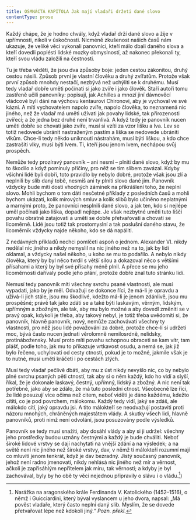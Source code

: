 ```yaml
---
title: OSMNÁCTÁ KAPITOLA Jak mají vladaři držeti dané slovo
contentType: prose
---
```


<section>

Každý chápe, že je hodno chvály, když vladař drží dané slovo a žije v upřímnosti, nikoli v úskočnosti. Nicméně zkušenost našich časů nám ukazuje, že veliké věci vykonali panovníci, kteří málo dbali daného slova a kteří dovedli poplésti lidské mozky obmyslností, až nakonec překonali ty, kteří svou vládu založili na čestnosti.

Tu je třeba věděti, že jsou dva způsoby boje: jeden cestou zákonitou, druhý cestou násilí. Způsob první je vlastní člověku a druhý zvířatům. Protože však první způsob mnohdy nestačí, nezbývá než uchýliti se k druhému. Musí tedy vladař dobře uměti počínati si jako zvíře i jako člověk. Staří autoři tomu zastřeně učili panovníky: popisují, jak Achilles a mnozí jiní dávnověcí vládcové byli dáni na výchovu kentaurovi Chironovi, aby je vychoval ve své kázni. A míti vychovatelem napolo zvíře, napolo člověka, to neznamená nic jiného, než že vladař má uměti užívati jak povahy lidské, tak přirozenosti zvířecí; a že jedna bez druhé není trvanlivá. A když tedy je panovník nucen uměti dobře se chovati jako zvíře, musí si vzíti za vzor lišku a lva. Lev se totiž nedovede ubránit nastraženým pastím a liška se nedovede ubrániti vlkům. Chce-li tedy někdo uniknouti nástrahám, musí býti liškou, a kdo chce zastrašiti vlky, musí býti lvem. Ti, kteří jsou jenom lvem, nechápou svůj prospěch.

Nemůže tedy prozíravý panovník – ani nesmí – plniti dané slovo, když by mu to škodilo a když pominuly příčiny, pro něž se tím slibem zavázal. Kdyby všichni lidé byli dobří, toto pravidlo by nebylo dobré, protože však jsou zlí a neplnili by slib daný tobě, nesmíš ani ty plniti slovo dané jim. Panovník vždycky bude míti dosti vhodných záminek na přikrášlení toho, že neplní slovo. Mohli bychom o tom dáti nesčetné příklady z posledních časů a mohli bychom ukázati, kolik mírových smluv a kolik slibů bylo učiněno neplatnými a marnými proto, že panovníci nesplnili dané slovo, a jak ten, kdo si nejlépe uměl počínati jako liška, dopadl nejlépe. Je však nezbytné uměti tuto liščí povahu obratně zatajovati a uměti se dobře přetvařovati a chovati se licoměrně. Lidé jsou totiž tak prostomyslní a tak poslušní daného stavu, že licoměrník vždycky najde někoho, kdo se dá napáliti.

Z nedávných příkladů nechci pomlčeti aspoň o jednom. Alexander VI. nikdy nedělal nic jiného a nikdy nemyslil na nic jiného než na to, jak by lidi oklamal, a vždycky našel někoho, u koho se mu to podařilo. A nebylo nikdy člověka, který by byl něco tvrdil s větší silou a dokazoval něco s většími přísahami a který by byl své přísahy méně plnil. A přece se mu jeho licoměrnosti dařívaly podle jeho přání, protože dobře znal tuto stránku lidí.

Nemusí tedy panovník míti všechny svrchu psané vlastnosti, ale musí vypadati, jako by je měl. Odvažuji se dokonce říci, že má-li je opravdu a užívá-li jich stále, jsou mu škodlivé, kdežto má-li je jenom zdánlivě, jsou mu prospěšné; právě tak jako zdáti se a také býti laskavým, věrným, lidským, upřímným a zbožným, ale tak, aby mu bylo možné a aby dovedl změniti se v pravý opak, kdykoli je třeba, aby takový nebyl, je totiž třeba uvědomiti si, že panovník, hlavně panovník, nový, nemůže zachovávati všechny ty vlastnosti, pro něž jsou lidé považováni za dobré, protože chce-li si udržeti moc, bývá často nucen jednati věrolomně nemilosrdně, nelidsky, protinábožensky. Musí proto míti povahu schopnou obraceti se kam vítr, tam plášť, podle toho, jak mu to přikazuje vrtkavost osudu, a nemá se, jak již bylo řečeno, uchylovati od cesty ctnosti, pokud je to možné, jakmile však je to nutné, musí uměti kráčeti i po cestách zlých.

Musí tedy vladař pečlivě dbáti, aby mu z úst nikdy nevyšlo nic, co by nebylo plné svrchu psaných pěti ctností, tak aby si o něm každý, kdo ho vidí a slyší, říkal, že je dokonale laskavý, čestný, upřímný, lidský a zbožný. A nic není tak potřebné, jako aby se zdálo, že má tuto poslední ctnost. Všeobecně lze říci, že lidé posuzují více očima než citem, neboť viděti je dáno každému, kdežto cítiti, co je pod povrchem, málokomu. Každý tedy vidí, jaký se zdáš, ale málokdo cítí, jaký opravdu jsi. A tito málokteří se neodvažují postaviti proti názoru mnohých, chráněných majestátem vlády. A skutky všech lidí, hlavně panovníků, proti nimž není odvolání, jsou posuzovány podle výsledků.

Panovník se tedy musí snažiti, aby dosáhl vlády a aby si ji udržel: všechny jeho prostředky budou uznány čestnými a každý je bude chváliti. Neboť široké lidové vrstvy se dají nachytati na vnější zdání a na výsledek; a na světě není nic jiného než široké vrstvy, dav, v němž ti málokteří rozumní mají co mluviti jenom tenkrát, když je dav bezradný. Jistý současný panovník, jehož není radno jmenovati, nikdy nehlásá nic jiného než mír a věrnost, ačkoli je zapřisáhlým nepřítelem jak míru, tak věrnosti; a kdyby je byl zachovával, byly by ho obě ty věci nejednou připravily o slávu i o vládu.[^15])

</section>

[^1]: _Francesco Vettori_ (1474-1539), důvěrný přítel Machiavelliův (byli spolu r. 1507 s poselstvím u císaře Maxmiliána); vyslanec republiky florentské u papeže Lva X. __Pozn. překl___._

[^2]: _Filippo da Gasavecchia_, přítel Machiavelliův i Vettoriův. _Pozn. překl._

[^3]: _Pavel_ (Pagolo) _Vettori__,_ bratr Francesca Vettoriho. _Pozn. překl._

[^4]: _Plautův Geta_, postava z Plautovy komedie. _Pozn. překl._

[^5]: Frosino z Panzana, Antonio Guicciardini, Batisto Guicciardini, Filippo Ginori, Tommaso del Bene – Maciavelliovi sousedé a známí. _Pozn. překl._

[^6]: _Frosino z Panzana__,_ _Antonio Guicciardini__,_ _Batista Guicciardini__,_ _Filippo Ginori__,_ _Tommaso del Bene__,_ Machiavelliovi sousedé a známí. _Pozn. překl._

[^7]: (Kdysi) výrobce a podomní obchodník s vápnem. _Pozn. red._

[^8]: Pozdější název _Il Principe – Vladař_. _Pozn. překl._

[^9]: _Giuliano de’ Medici_ (1479–1516) zatím zemřel, takže Machiavelli věnoval pak _Vladaře_ Lorenzovi de’ Medici. _Pozn. překl._

[^10]: _Ardinghelli Piero_, florentský prelát, byl tenkrát sekretářem papeže Lva X. Měl pověst intrikána a Machiavelli se obával, aby se Ardinghelli nevydával za autora _Vladaře_. _Pozn. překl._

[^11]: Brokát se zlatými vlákny nebo oděv z něho zhotovený. _Pozn. red._

[^12]: Nejvyšší státní nebo soudní úředník ve starověkém Římě. _Pozn. red._

[^13]: _Giorgio Scali__,_ bohatý Florenťan, člen vlády, ale tak zpupný, že proti sobě popudil své spoluobčany, „ačkoli ho nedávno předtím zbožňovali“, a byl 1382 sťat. _Pozn. překl._

[^14]: _Konstantinopolský císař:_ Jan Cantacuzen. _Pozn. překl._

[^15]: Narážka na aragonského krále Ferdinanda V. Katolického (1452–1516), o němž i Guicciardini, který býval vyslancem u jeho dvora, napsal: „Má pověst vladaře, který často neplní daný slib. Myslím, že se dovede přetvařovat lépe než kdokoli jiný.“ _Pozn. překl._

[^16]: _Bernabo_ z Milána: z rodu Visconti, známý svými podivínskými skutky, když byl členem milánské vlády. _Pozn. překl._

[^17]: _Nevídané věci_ způsobené bohem: Machiavelli zde jistě nemíní žádné zázraky současné, nýbrž používá k podepření své výzvy obrazu biblického. _Pozn. překl._
